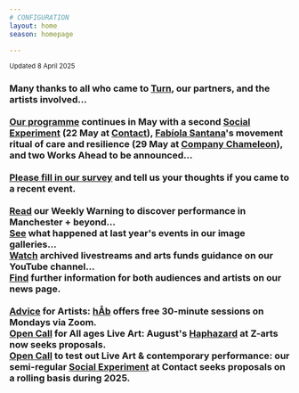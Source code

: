```yaml
---
# CONFIGURATION
layout: home
season: homepage

---
```

<small>Updated 8 April 2025</small>        
### Many thanks to all who came to [Turn](/current/2025-turn), our partners, and the artists involved…<br><br>[Our programme](/current/2025) continues in May with a second [Social Experiment](/socialexperiment) (22 May at <a href="https://contactmcr.com" target="_blank">Contact</a>), [Fabíola Santana](/current/2025/santana)'s movement ritual of care and resilience (29 May at <a href="https://companychameleon.com/contact" target="_blank">Company Chameleon</a>), and two Works Ahead to be announced…<br><br><a href="https://www.illuminate-data.org.uk/survey/gnwmcx" target="_blank">Please fill in our survey</a> and tell us your thoughts if you came to a recent event.<br><br><a href="https://wordofwarning.posthaven.com" target="_blank">Read</a> our Weekly Warning to discover performance in Manchester + beyond…<br>[See](/galleries) what happened at last year's events in our image galleries…<br><a href="https://youtube.com/@warnmcr" target="_blank">Watch</a> archived livestreams and arts funds guidance on our YouTube channel…<br>[Find](/news) further information for both audiences and artists on our news page.<br><br>[Advice](/hab/advice) for Artists: [hÅb](/hab) offers free 30-minute sessions on Mondays via Zoom.<br><a href="https://haphazard.posthaven.com" target="_blank">Open Call</a> for All ages Live Art: August's [Haphazard](/hab/haphazard) at Z-arts now seeks proposals.<br><a href="https://socialexperiment.posthaven.com" target="_blank">Open Call</a> to test out Live Art & contemporary performance: our semi-regular [Social Experiment](/socialexperiment) at Contact seeks proposals on a rolling basis during 2025.
